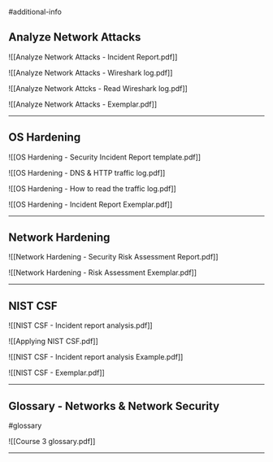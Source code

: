 
#additional-info  

## Analyze Network Attacks


![[Analyze Network Attacks - Incident Report.pdf]]


![[Analyze Network Attacks - Wireshark log.pdf]]


![[Analyze Network Attcks - Read Wireshark log.pdf]]


![[Analyze Network Attacks - Exemplar.pdf]]


---

## OS Hardening

![[OS Hardening - Security Incident Report template.pdf]]


![[OS Hardening - DNS & HTTP traffic log.pdf]]


![[OS Hardening - How to read the traffic log.pdf]]


![[OS Hardening - Incident Report Exemplar.pdf]]


---

## Network Hardening


![[Network Hardening - Security Risk Assessment Report.pdf]]


![[Network Hardening - Risk Assessment Exemplar.pdf]]


---

## NIST CSF


![[NIST CSF - Incident report analysis.pdf]]


![[Applying NIST CSF.pdf]]


![[NIST CSF - Incident report analysis Example.pdf]]


![[NIST CSF - Exemplar.pdf]]

---

## Glossary - Networks & Network Security

#glossary 


![[Course 3 glossary.pdf]]

---
